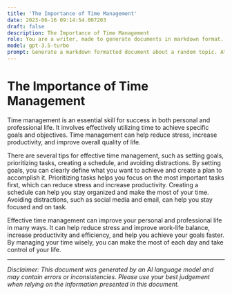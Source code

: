 ```yaml
---
title: 'The Importance of Time Management'
date: 2023-06-16 09:14:54.007203
draft: false
description: The Importance of Time Management
role: You are a writer, made to generate documents in markdown format. It is very important that all of the documents you generate are in valid markdown format.
model: gpt-3.5-turbo
prompt: Generate a markdown formatted document about a random topic. At the bottom, include a disclaimer explaining that the document was generated by you. The first line of the document should be the title. Make sure that the entire document is in proper markdown format, using a mix of various tags to make the document visually appealing.
---
```


# The Importance of Time Management

Time management is an essential skill for success in both personal and professional life. It involves effectively utilizing time to achieve specific goals and objectives. Time management can help reduce stress, increase productivity, and improve overall quality of life.

There are several tips for effective time management, such as setting goals, prioritizing tasks, creating a schedule, and avoiding distractions. By setting goals, you can clearly define what you want to achieve and create a plan to accomplish it. Prioritizing tasks helps you focus on the most important tasks first, which can reduce stress and increase productivity. Creating a schedule can help you stay organized and make the most of your time. Avoiding distractions, such as social media and email, can help you stay focused and on task.

Effective time management can improve your personal and professional life in many ways. It can help reduce stress and improve work-life balance, increase productivity and efficiency, and help you achieve your goals faster. By managing your time wisely, you can make the most of each day and take control of your life.

---

*Disclaimer: This document was generated by an AI language model and may contain errors or inconsistencies. Please use your best judgement when relying on the information presented in this document.*